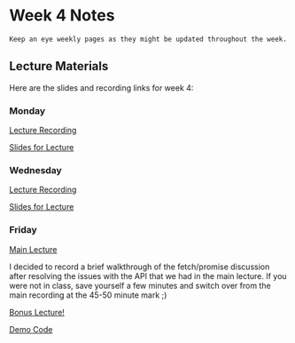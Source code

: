 Week 4 Notes
============================

```{note}
Keep an eye weekly pages as they might be updated throughout the week.
```

## Lecture Materials

Here are the slides and recording links for week 4:

### Monday

[Lecture Recording](https://uci.yuja.com/V/Video?v=7232951&node=30785709&a=193819995&autoplay=1)

<a href="../resources/01_30_23-jquery_adv_javascript.pdf" >Slides for Lecture</a>


### Wednesday

[Lecture Recording](https://uci.yuja.com/V/Video?v=7247032&node=30849884&a=125130061&autoplay=1)

<a href="../resources/02_01_23-ajax_fetch_promises.pdf" >Slides for Lecture</a>

### Friday

[Main Lecture](https://uci.zoom.us/rec/share/EfZK0s5kxATHIu2kPWzqgqQsUYpfiPT8B1fuupL-FHO8g3QULpNeo7DhYAOwGbiv.ADNwVajJUCBvvWp4?startTime=1675457915000)

I decided to record a brief walkthrough of the fetch/promise discussion after resolving the issues with the API that we had in the main lecture. If you were not in class, save yourself a few minutes and switch over from the main recording at the 45-50 minute mark ;)

[Bonus Lecture!](https://uci.zoom.us/rec/share/-zus2w_foq71FluVwlLR4SpZKT1RKMGXG_3OjUoHdHlB-mXxATqbeZ-RRc1BK8Fu.h-aYd3FcZl6qJ7iK?startTime=1675468121000) 

<a href="../resources/week4_friday_demo_code.zip" >Demo Code</a>
